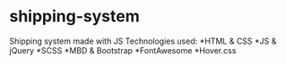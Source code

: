 # shipping-system
Shipping system made with JS
Technologies used:
*HTML & CSS
*JS & jQuery
*SCSS
*MBD & Bootstrap
*FontAwesome
*Hover.css
